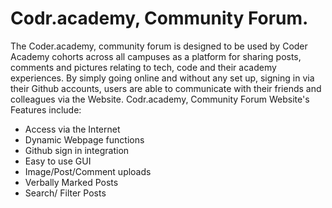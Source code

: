 # Codr.academy, Community Forum.

The Coder.academy, community forum is designed to be used by Coder Academy cohorts across all campuses as a platform for sharing posts, comments and pictures relating to tech, code and their academy experiences. By simply going online and without any set up, signing in via their Github accounts, users are able to communicate with their friends and colleagues via the Website.
Codr.academy, Community Forum Website's Features include:

- Access via the Internet
- Dynamic Webpage functions
- Github sign in integration
- Easy to use GUI
- Image/Post/Comment uploads
- Verbally Marked Posts
- Search/ Filter Posts

<!-- - Follow and Find Students -->

<!-- Things you may want to cover:
* Ruby version
* System dependencies
* Configuration
* Database creation
* Database initialization
* How to run the test suite
* Services (job queues, cache servers, search engines, etc.)
* Deployment instructions
* ... -->

